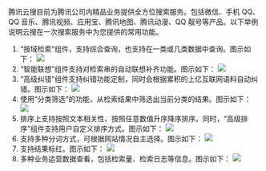 腾讯云搜目前为腾讯公司内精品业务提供全方位搜索服务。包括微信、手机 QQ、QQ 音乐、腾讯视频、应用宝、腾讯地图、腾讯动漫、QQ 靓号等产品。以下举例说明云搜在一次搜索服务中为您提供的常用功能。
1. “按域检索”组件，支持综合查询，也支持在一类或几类数据中查询。图示如下：
![](https://main.qcloudimg.com/raw/651bbff9703d51e3450e7cd0f6ad61d4.png)
2. “智能联想”组件支持对检索串的自动联想补齐功能。图示如下：
![](https://main.qcloudimg.com/raw/5f52791849dcb9ae429944a6c92304c5.jpg)
3. “高级纠错”组件支持纠错功能定制，同时会根据累积的上亿互联网语料自动纠错。图示如下：
![](https://main.qcloudimg.com/raw/17c52764f22c55440375e38e1c5fbd15.jpg)	
4. 使用“分类筛选”的功能，从检索结果中筛选出当前分类的结果。图示如下：
![](https://main.qcloudimg.com/raw/b377d452fd986d328adc806aef1e5603.png)
5. 排序上支持按照文本相关性、按照任意数值升序降序排序。同时，“高级排序”组件支持用户自定义排序方式。图示如下：
![](https://main.qcloudimg.com/raw/7cbf01ca2f9f7c4b04d4136417696863.png)
6. 支持多种分词方式，可根据网站情况自主选择。图示如下：
![](https://main.qcloudimg.com/raw/812ea0da071dac171cafa44014b91ed8.png)
7. 支持结果标红。图示如下：
![](https://main.qcloudimg.com/raw/76211489b0b0f89cc45324c895efddbd.png)
8. 多种业务运营数据查看，包括检索量、检索日志等信息。图示如下：
![](https://main.qcloudimg.com/raw/21a123d732b5f38c2585f64e7d948894.png)
